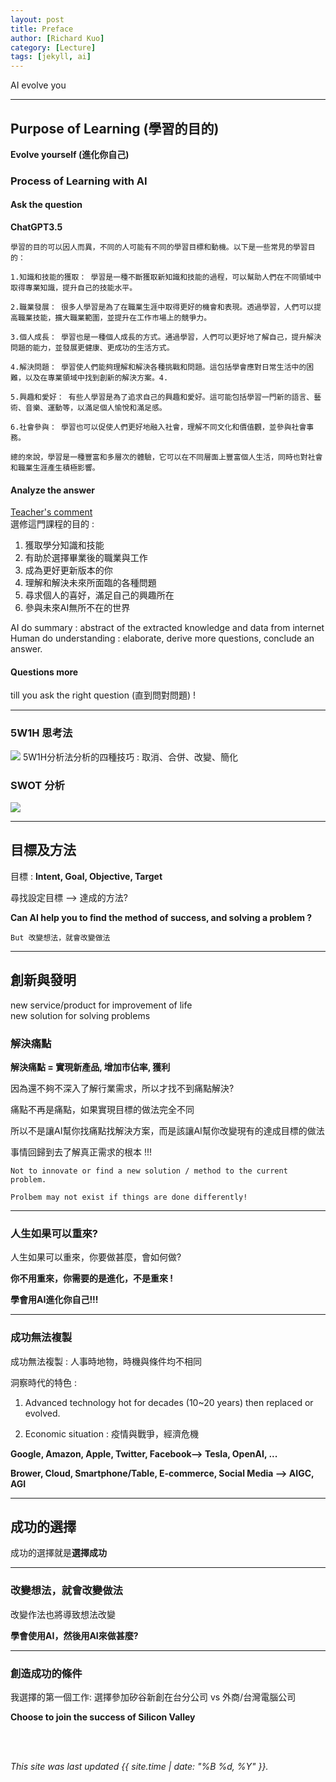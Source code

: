 ```yaml
---
layout: post
title: Preface
author: [Richard Kuo]
category: [Lecture]
tags: [jekyll, ai]
---
```


AI evolve you

---
## Purpose of Learning (學習的目的)

**Evolve yourself (進化你自己)**<br>

### Process of Learning with AI

#### Ask the question
**ChatGPT3.5**<br>
```
學習的目的可以因人而異，不同的人可能有不同的學習目標和動機。以下是一些常見的學習目的：

1.知識和技能的獲取： 學習是一種不斷獲取新知識和技能的過程，可以幫助人們在不同領域中取得專業知識，提升自己的技能水平。

2.職業發展： 很多人學習是為了在職業生涯中取得更好的機會和表現。透過學習，人們可以提高職業技能，擴大職業範圍，並提升在工作市場上的競爭力。

3.個人成長： 學習也是一種個人成長的方式。通過學習，人們可以更好地了解自己，提升解決問題的能力，並發展更健康、更成功的生活方式。

4.解決問題： 學習使人們能夠理解和解決各種挑戰和問題。這包括學會應對日常生活中的困難，以及在專業領域中找到創新的解決方案。4.

5.興趣和愛好： 有些人學習是為了追求自己的興趣和愛好。這可能包括學習一門新的語言、藝術、音樂、運動等，以滿足個人愉悅和滿足感。

6.社會參與： 學習也可以促使人們更好地融入社會，理解不同文化和價值觀，並參與社會事務。

總的來說，學習是一種豐富和多層次的體驗，它可以在不同層面上豐富個人生活，同時也對社會和職業生涯產生積極影響。
```

#### Analyze the answer 
<u>Teacher's comment</u><br>
選修這門課程的目的 :
1. 獲取學分知識和技能
2. 有助於選擇畢業後的職業與工作
3. 成為更好更新版本的你
4. 理解和解決未來所面臨的各種問題
5. 尋求個人的喜好，滿足自己的興趣所在
6. 參與未來AI無所不在的世界

AI do summary : abstract of the extracted knowledge and data from internet<br>
Human do understanding : elaborate, derive more questions, conclude an answer.<br>

#### Questions more
till you ask the right question (直到問對問題) !

---
### 5W1H 思考法
![](https://online.visual-paradigm.com/servlet/editor-content/knowledge/5w1h/how-to-research-topic-with-5w1h/sites/7/2020/02/5w1h-questions-and-answer.png)
5W1H分析法分析的四種技巧 : 取消、合併、改變、簡化

### SWOT 分析
![](https://image-cdn.learnin.tw/bnextmedia/image/album/2018-10/mt-graphic-img-8214.jpg?w=1200&output=webp)

---
## 目標及方法
目標 : **Intent, Goal, Objective, Target**<br>

尋找設定目標 --> 達成的方法?<br>

**Can AI help you to find the method of success, and solving a problem ?**<br>

`But 改變想法，就會改變做法`<br>

---
## 創新與發明
new service/product for improvement of life<br>
new solution for solving problems<br>

### 解決痛點

**解決痛點 = 實現新產品, 增加市佔率, 獲利**<br>

因為還不夠不深入了解行業需求，所以才找不到痛點解決?<br>

痛點不再是痛點，如果實現目標的做法完全不同<br>

所以不是讓AI幫你找痛點找解決方案，而是該讓AI幫你改變現有的達成目標的做法<br>

事情回歸到去了解真正需求的根本 !!! <br>

`Not to innovate or find a new solution / method to the current problem.`<br>

`Prolbem may not exist if things are done differently!`<br>

---
### 人生如果可以重來?

人生如果可以重來，你要做甚麼，會如何做?<br>

**你不用重來，你需要的是進化，不是重來 !**<br>

**學會用AI進化你自己!!!**<br>

---
### 成功無法複製
成功無法複製 : 人事時地物，時機與條件均不相同<br>

洞察時代的特色 :<br>

1. Advanced technology hot for decades (10~20 years) then replaced or evolved.<br>

2. Economic situation : 疫情與戰爭，經濟危機

**Google, Amazon, Apple, Twitter, Facebook--> Tesla, OpenAI, ...**<br>

**Brower, Cloud, Smartphone/Table, E-commerce, Social Media --> AIGC, AGI**<br>

---
## 成功的選擇

成功的選擇就是**選擇成功**<br>

---
### 改變想法，就會改變做法

改變作法也將導致想法改變<br>

**學會使用AI，然後用AI來做甚麼?**<br>

---
### 創造成功的條件

我選擇的第一個工作: 選擇參加矽谷新創在台分公司 vs 外商/台灣電腦公司<br>

**Choose to join the success of Silicon Valley**<br>


<br>
<br>

*This site was last updated {{ site.time | date: "%B %d, %Y" }}.*


